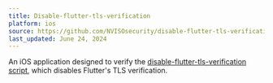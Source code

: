 ```yaml
---
title: Disable-flutter-tls-verification
platform: ios
source: https://github.com/NVISOsecurity/disable-flutter-tls-verification/blob/main/test_app/pinning.ipa
last_updated: June 24, 2024
---
```


An iOS application designed to verify the [disable-flutter-tls-verification script](../../tools/generic/MASTG-TOOL-0101.md), which disables Flutter's TLS verification.